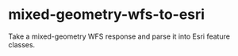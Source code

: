 # mixed-geometry-wfs-to-esri
Take a mixed-geometry WFS response and parse it into Esri feature classes.
